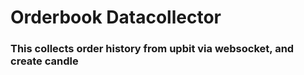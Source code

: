 # Orderbook Datacollector

### This collects order history from upbit via websocket, and create candle 
